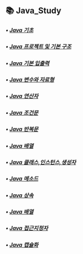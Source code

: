 ## 📚 Java_Study
##### • [Java 기초](https://inhwan19991120.tistory.com/29)
##### • [Java 프로젝트 및 기본 구조](https://inhwan19991120.tistory.com/30)
##### • [Java 기본 입출력](https://inhwan19991120.tistory.com/31)
##### • [Java 변수와 자료형](https://inhwan19991120.tistory.com/32)
##### • [Java 연산자](https://inhwan19991120.tistory.com/33)
##### • [Java 조건문](https://inhwan19991120.tistory.com/34)
##### • [Java 반복문](https://inhwan19991120.tistory.com/35)
##### • [Java 배열](https://inhwan19991120.tistory.com/36)
##### • [Java 클래스,인스턴스,생성자](https://inhwan19991120.tistory.com/37)
##### • [Java 메소드](https://inhwan19991120.tistory.com/38)
##### • [Java 상속](https://inhwan19991120.tistory.com/39)
##### • [Java 배열](https://inhwan19991120.tistory.com/40)
##### • [Java 접근지정자](https://inhwan19991120.tistory.com/41)
##### • [Java 캡슐화](https://inhwan19991120.tistory.com/42)
